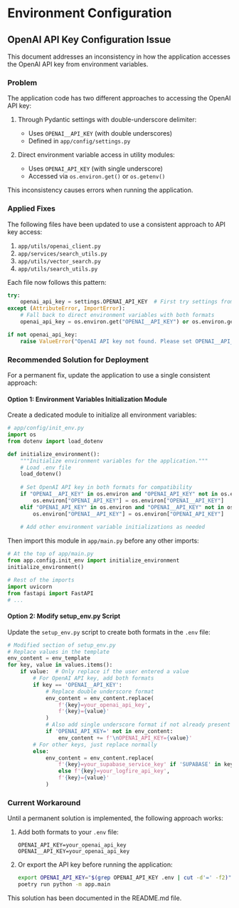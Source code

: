 # Environment Configuration

## OpenAI API Key Configuration Issue

This document addresses an inconsistency in how the application accesses the OpenAI API key from environment variables.

### Problem

The application code has two different approaches to accessing the OpenAI API key:

1. Through Pydantic settings with double-underscore delimiter:
   - Uses `OPENAI__API_KEY` (with double underscores)
   - Defined in `app/config/settings.py`

2. Direct environment variable access in utility modules:
   - Uses `OPENAI_API_KEY` (with single underscore)
   - Accessed via `os.environ.get()` or `os.getenv()`

This inconsistency causes errors when running the application.

### Applied Fixes

The following files have been updated to use a consistent approach to API key access:

1. `app/utils/openai_client.py`
2. `app/services/search_utils.py`
3. `app/utils/vector_search.py`
4. `app/utils/search_utils.py`

Each file now follows this pattern:

```python
try:
    openai_api_key = settings.OPENAI_API_KEY  # First try settings from Pydantic
except (AttributeError, ImportError):
    # Fall back to direct environment variables with both formats
    openai_api_key = os.environ.get("OPENAI__API_KEY") or os.environ.get("OPENAI_API_KEY")

if not openai_api_key:
    raise ValueError("OpenAI API key not found. Please set OPENAI__API_KEY in your .env file")
```

### Recommended Solution for Deployment

For a permanent fix, update the application to use a single consistent approach:

#### Option 1: Environment Variables Initialization Module

Create a dedicated module to initialize all environment variables:

```python
# app/config/init_env.py
import os
from dotenv import load_dotenv

def initialize_environment():
    """Initialize environment variables for the application."""
    # Load .env file
    load_dotenv()
    
    # Set OpenAI API key in both formats for compatibility
    if "OPENAI__API_KEY" in os.environ and "OPENAI_API_KEY" not in os.environ:
        os.environ["OPENAI_API_KEY"] = os.environ["OPENAI__API_KEY"]
    elif "OPENAI_API_KEY" in os.environ and "OPENAI__API_KEY" not in os.environ:
        os.environ["OPENAI__API_KEY"] = os.environ["OPENAI_API_KEY"]
        
    # Add other environment variable initializations as needed
```

Then import this module in `app/main.py` before any other imports:

```python
# At the top of app/main.py
from app.config.init_env import initialize_environment
initialize_environment()

# Rest of the imports
import uvicorn
from fastapi import FastAPI
# ...
```

#### Option 2: Modify setup_env.py Script

Update the `setup_env.py` script to create both formats in the `.env` file:

```python
# Modified section of setup_env.py
# Replace values in the template
env_content = env_template
for key, value in values.items():
    if value:  # Only replace if the user entered a value
        # For OpenAI API key, add both formats
        if key == 'OPENAI__API_KEY':
            # Replace double underscore format
            env_content = env_content.replace(
                f'{key}=your_openai_api_key',
                f'{key}={value}'
            )
            # Also add single underscore format if not already present
            if 'OPENAI_API_KEY=' not in env_content:
                env_content += f'\nOPENAI_API_KEY={value}'
        # For other keys, just replace normally
        else:
            env_content = env_content.replace(
                f'{key}=your_supabase_service_key' if 'SUPABASE' in key
                else f'{key}=your_logfire_api_key',
                f'{key}={value}'
            )
```

### Current Workaround

Until a permanent solution is implemented, the following approach works:

1. Add both formats to your `.env` file:
   ```
   OPENAI_API_KEY=your_openai_api_key
   OPENAI__API_KEY=your_openai_api_key
   ```

2. Or export the API key before running the application:
   ```bash
   export OPENAI_API_KEY="$(grep OPENAI_API_KEY .env | cut -d'=' -f2)"
   poetry run python -m app.main
   ```

This solution has been documented in the README.md file. 